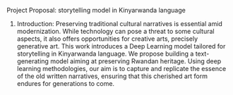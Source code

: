 Project Proposal: storytelling model in Kinyarwanda language
1. Introduction:
Preserving traditional cultural narratives is essential amid modernization. While technology can pose a threat to some cultural aspects, it also offers opportunities for creative arts, precisely generative art. This work  introduces a Deep Learning model tailored for storytelling in Kinyarwanda language. We propose building a text-generating model aiming at preserving Rwandan heritage. Using deep learning methodologies, our aim is to capture and replicate the essence of the old  written narratives, ensuring that this cherished art form endures for generations to come.

